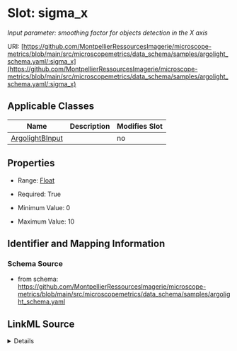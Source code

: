 # Slot: sigma_x


_Input parameter: smoothing factor for objects detection in the X axis_



URI: [https://github.com/MontpellierRessourcesImagerie/microscope-metrics/blob/main/src/microscopemetrics/data_schema/samples/argolight_schema.yaml/:sigma_x](https://github.com/MontpellierRessourcesImagerie/microscope-metrics/blob/main/src/microscopemetrics/data_schema/samples/argolight_schema.yaml/:sigma_x)



<!-- no inheritance hierarchy -->




## Applicable Classes

| Name | Description | Modifies Slot |
| --- | --- | --- |
[ArgolightBInput](ArgolightBInput.md) |  |  no  |







## Properties

* Range: [Float](Float.md)

* Required: True

* Minimum Value: 0

* Maximum Value: 10





## Identifier and Mapping Information







### Schema Source


* from schema: https://github.com/MontpellierRessourcesImagerie/microscope-metrics/blob/main/src/microscopemetrics/data_schema/samples/argolight_schema.yaml




## LinkML Source

<details>
```yaml
name: sigma_x
description: 'Input parameter: smoothing factor for objects detection in the X axis'
from_schema: https://github.com/MontpellierRessourcesImagerie/microscope-metrics/blob/main/src/microscopemetrics/data_schema/samples/argolight_schema.yaml
rank: 1000
multivalued: false
ifabsent: float(3.0)
alias: sigma_x
domain_of:
- ArgolightBInput
range: float
required: true
minimum_value: 0
maximum_value: 10

```
</details>